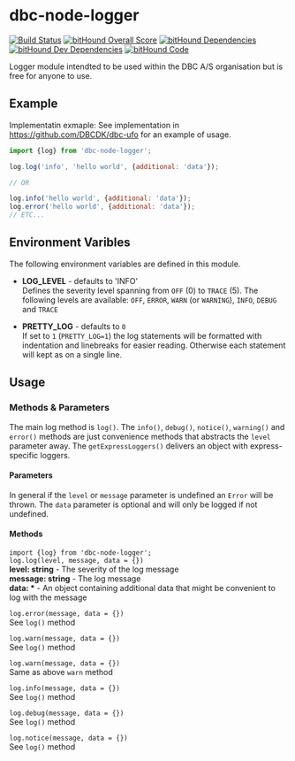 # dbc-node-logger

[![Build Status](https://travis-ci.org/DBCDK/dbc-node-logger.svg?branch=master)](https://travis-ci.org/DBCDK/dbc-node-logger)
[![bitHound Overall Score](https://www.bithound.io/github/DBCDK/dbc-node-logger/badges/score.svg)](https://www.bithound.io/github/DBCDK/dbc-node-logger)
[![bitHound Dependencies](https://www.bithound.io/github/DBCDK/dbc-node-logger/badges/dependencies.svg)](https://www.bithound.io/github/DBCDK/dbc-node-logger/master/dependencies/npm)
[![bitHound Dev Dependencies](https://www.bithound.io/github/DBCDK/dbc-node-logger/badges/devDependencies.svg)](https://www.bithound.io/github/DBCDK/dbc-node-logger/master/dependencies/npm)
[![bitHound Code](https://www.bithound.io/github/DBCDK/dbc-node-logger/badges/code.svg)](https://www.bithound.io/github/DBCDK/dbc-node-logger)

Logger module intendted to be used within the DBC A/S organisation but is free for anyone to use.

## Example
Implementatin exmaple:
See implementation in https://github.com/DBCDK/dbc-ufo for an example of usage.

```javascript
import {log} from 'dbc-node-logger';

log.log('info', 'hello world', {additional: 'data'});

// OR

log.info('hello world', {additional: 'data'});
log.error('hello world', {additional: 'data'});
// ETC...
```

## Environment Varibles
The following environment variables are defined in this module.

- __LOG_LEVEL__ - defaults to 'INFO'   
Defines the severity level spanning from `OFF` (0) to `TRACE` (5). The following levels are available:
`OFF`, `ERROR`, `WARN` (or `WARNING`), `INFO`, `DEBUG` and `TRACE` 

- __PRETTY_LOG__ - defaults to `0`  
If set to `1` (`PRETTY_LOG=1`) the log statements will be formatted with indentation and linebreaks for easier reading. Otherwise each statement will kept as on a single line.  

## Usage
### Methods & Parameters

The main log method is `log()`. The `info()`, `debug()`, `notice()`, `warning()` and `error()` methods are just convenience methods that abstracts the `level` parameter away.
The `getExpressLoggers()` delivers an object with express-specific loggers. 

#### Parameters 
In general if the `level` or `message` parameter is undefined an `Error` will be thrown.
The `data` parameter is optional and will only be logged if not undefined.

#### Methods  
`import {log} from 'dbc-node-logger';`  
`log.log(level, message, data = {})`  
__level: string__ - The severity of the log message  
__message: string__ - The log message  
__data: *__ - An object containing additional data that might be convenient to log with the message

`log.error(message, data = {})`  
See `log()` method

`log.warn(message, data = {})`  
See `log()` method

`log.warn(message, data = {})`  
Same as above `warn` method

`log.info(message, data = {})`  
See `log()` method

`log.debug(message, data = {})`  
See `log()` method

`log.notice(message, data = {})`  
See `log()` method





